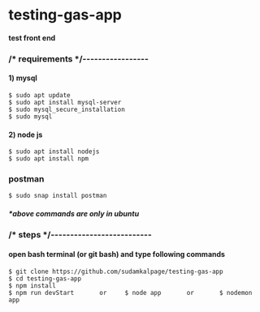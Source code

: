 # testing-gas-app
#### test front end 

### /* requirements */-----------------

#### 1) mysql 
    $ sudo apt update
    $ sudo apt install mysql-server
    $ sudo mysql_secure_installation
    $ sudo mysql
#### 2) node js 
    $ sudo apt install nodejs
    $ sudo apt install npm
### postman
    $ sudo snap install postman
##### *above commands are only in ubuntu


### /* steps */--------------------------

#### open bash terminal (or git bash) and type following commands
    $ git clone https://github.com/sudamkalpage/testing-gas-app
    $ cd testing-gas-app
    $ npm install
    $ npm run devStart       or     $ node app       or       $ nodemon app     


